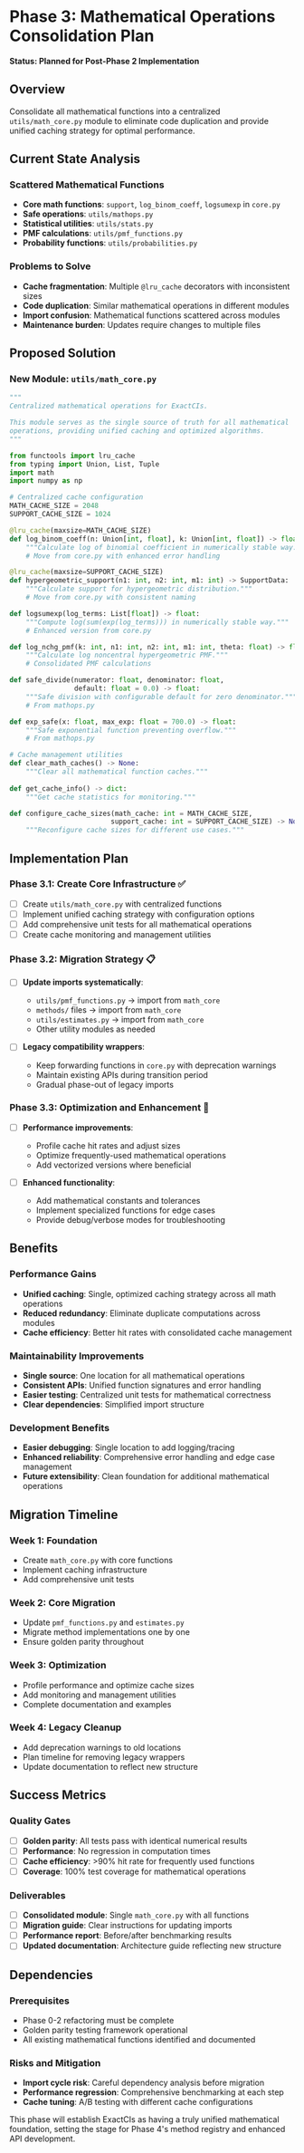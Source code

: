 # Phase 3: Mathematical Operations Consolidation Plan

**Status: Planned for Post-Phase 2 Implementation**

## Overview

Consolidate all mathematical functions into a centralized `utils/math_core.py` module to eliminate code duplication and provide unified caching strategy for optimal performance.

## Current State Analysis

### Scattered Mathematical Functions
- **Core math functions**: `support`, `log_binom_coeff`, `logsumexp` in `core.py`
- **Safe operations**: `utils/mathops.py` 
- **Statistical utilities**: `utils/stats.py`
- **PMF calculations**: `utils/pmf_functions.py`
- **Probability functions**: `utils/probabilities.py`

### Problems to Solve
- **Cache fragmentation**: Multiple `@lru_cache` decorators with inconsistent sizes
- **Code duplication**: Similar mathematical operations in different modules
- **Import confusion**: Mathematical functions scattered across modules
- **Maintenance burden**: Updates require changes to multiple files

## Proposed Solution

### New Module: `utils/math_core.py`

```python
"""
Centralized mathematical operations for ExactCIs.

This module serves as the single source of truth for all mathematical
operations, providing unified caching and optimized algorithms.
"""

from functools import lru_cache
from typing import Union, List, Tuple
import math
import numpy as np

# Centralized cache configuration
MATH_CACHE_SIZE = 2048
SUPPORT_CACHE_SIZE = 1024

@lru_cache(maxsize=MATH_CACHE_SIZE)
def log_binom_coeff(n: Union[int, float], k: Union[int, float]) -> float:
    """Calculate log of binomial coefficient in numerically stable way."""
    # Move from core.py with enhanced error handling

@lru_cache(maxsize=SUPPORT_CACHE_SIZE) 
def hypergeometric_support(n1: int, n2: int, m1: int) -> SupportData:
    """Calculate support for hypergeometric distribution."""
    # Move from core.py with consistent naming

def logsumexp(log_terms: List[float]) -> float:
    """Compute log(sum(exp(log_terms))) in numerically stable way."""
    # Enhanced version from core.py

def log_nchg_pmf(k: int, n1: int, n2: int, m1: int, theta: float) -> float:
    """Calculate log noncentral hypergeometric PMF."""
    # Consolidated PMF calculations

def safe_divide(numerator: float, denominator: float, 
                default: float = 0.0) -> float:
    """Safe division with configurable default for zero denominator."""
    # From mathops.py

def exp_safe(x: float, max_exp: float = 700.0) -> float:
    """Safe exponential function preventing overflow."""
    # From mathops.py

# Cache management utilities
def clear_math_caches() -> None:
    """Clear all mathematical function caches."""
    
def get_cache_info() -> dict:
    """Get cache statistics for monitoring."""

def configure_cache_sizes(math_cache: int = MATH_CACHE_SIZE,
                         support_cache: int = SUPPORT_CACHE_SIZE) -> None:
    """Reconfigure cache sizes for different use cases."""
```

## Implementation Plan

### Phase 3.1: Create Core Infrastructure ✅
- [ ] Create `utils/math_core.py` with centralized functions
- [ ] Implement unified caching strategy with configuration options
- [ ] Add comprehensive unit tests for all mathematical operations
- [ ] Create cache monitoring and management utilities

### Phase 3.2: Migration Strategy 📋
- [ ] **Update imports systematically**:
  - `utils/pmf_functions.py` → import from `math_core`
  - `methods/` files → import from `math_core`
  - `utils/estimates.py` → import from `math_core`
  - Other utility modules as needed

- [ ] **Legacy compatibility wrappers**:
  - Keep forwarding functions in `core.py` with deprecation warnings
  - Maintain existing APIs during transition period
  - Gradual phase-out of legacy imports

### Phase 3.3: Optimization and Enhancement 🚀
- [ ] **Performance improvements**:
  - Profile cache hit rates and adjust sizes
  - Optimize frequently-used mathematical operations
  - Add vectorized versions where beneficial

- [ ] **Enhanced functionality**:
  - Add mathematical constants and tolerances
  - Implement specialized functions for edge cases
  - Provide debug/verbose modes for troubleshooting

## Benefits

### Performance Gains
- **Unified caching**: Single, optimized caching strategy across all math operations
- **Reduced redundancy**: Eliminate duplicate computations across modules
- **Cache efficiency**: Better hit rates with consolidated cache management

### Maintainability Improvements  
- **Single source**: One location for all mathematical operations
- **Consistent APIs**: Unified function signatures and error handling
- **Easier testing**: Centralized unit tests for mathematical correctness
- **Clear dependencies**: Simplified import structure

### Development Benefits
- **Easier debugging**: Single location to add logging/tracing
- **Enhanced reliability**: Comprehensive error handling and edge case management
- **Future extensibility**: Clean foundation for additional mathematical operations

## Migration Timeline

### Week 1: Foundation
- Create `math_core.py` with core functions
- Implement caching infrastructure
- Add comprehensive unit tests

### Week 2: Core Migration
- Update `pmf_functions.py` and `estimates.py`
- Migrate method implementations one by one
- Ensure golden parity throughout

### Week 3: Optimization
- Profile performance and optimize cache sizes  
- Add monitoring and management utilities
- Complete documentation and examples

### Week 4: Legacy Cleanup
- Add deprecation warnings to old locations
- Plan timeline for removing legacy wrappers
- Update documentation to reflect new structure

## Success Metrics

### Quality Gates
- [ ] **Golden parity**: All tests pass with identical numerical results
- [ ] **Performance**: No regression in computation times
- [ ] **Cache efficiency**: >90% hit rate for frequently used functions
- [ ] **Coverage**: 100% test coverage for mathematical operations

### Deliverables
- [ ] **Consolidated module**: Single `math_core.py` with all functions
- [ ] **Migration guide**: Clear instructions for updating imports
- [ ] **Performance report**: Before/after benchmarking results  
- [ ] **Updated documentation**: Architecture guide reflecting new structure

## Dependencies

### Prerequisites
- Phase 0-2 refactoring must be complete
- Golden parity testing framework operational
- All existing mathematical functions identified and documented

### Risks and Mitigation
- **Import cycle risk**: Careful dependency analysis before migration
- **Performance regression**: Comprehensive benchmarking at each step
- **Cache tuning**: A/B testing with different cache configurations

This phase will establish ExactCIs as having a truly unified mathematical foundation, setting the stage for Phase 4's method registry and enhanced API development.